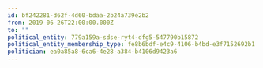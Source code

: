 ```yaml
---
id: bf242281-d62f-4d60-bdaa-2b24a739e2b2
from: 2019-06-26T22:00:00.000Z
to: ""
political_entity: 779a159a-sdse-ryt4-dfg5-547790b15872
political_entity_membership_type: fe8b6bdf-e4c9-4106-b4bd-e3f7152692b1
politician: ea0a85a8-6ca6-4e28-a384-b4106d9423a6
---
```

